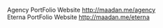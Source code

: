 Agency PortFolio Website <a href = "maadan.me/agency" target ="_blank">http://maadan.me/agency</a><br>
Eterna PortFolio Website <a href = "said.maadan.me/eterna" target ="_blank">http://maadan.me/eterna</a>

